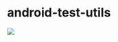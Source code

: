 # android-test-utils

[![](https://jitci.com/gh/sladedals/android-test-utils/svg)](https://jitci.com/gh/sladedals/android-test-utils)
